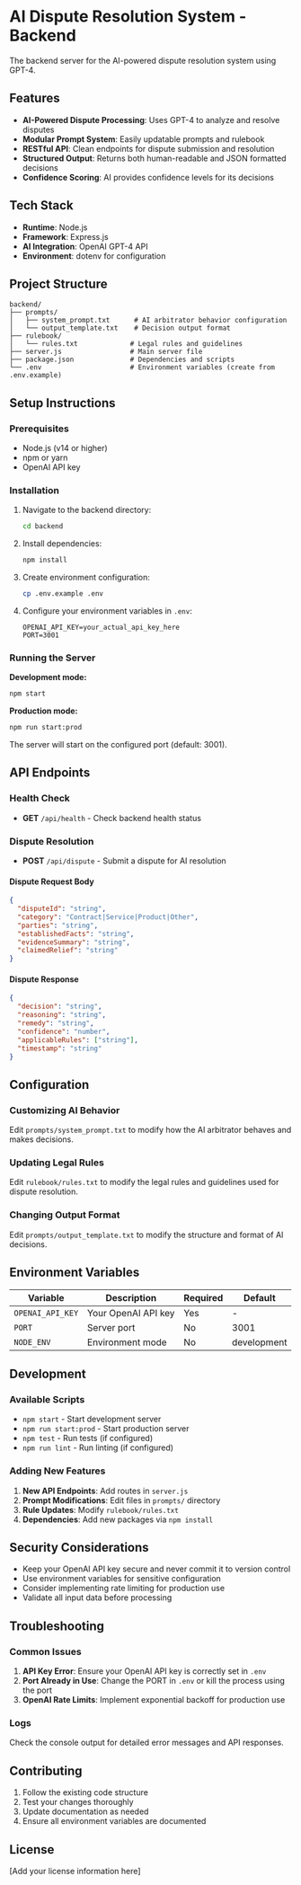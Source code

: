 # AI Dispute Resolution System - Backend

The backend server for the AI-powered dispute resolution system using GPT-4.

## Features

- **AI-Powered Dispute Processing**: Uses GPT-4 to analyze and resolve disputes
- **Modular Prompt System**: Easily updatable prompts and rulebook
- **RESTful API**: Clean endpoints for dispute submission and resolution
- **Structured Output**: Returns both human-readable and JSON formatted decisions
- **Confidence Scoring**: AI provides confidence levels for its decisions

## Tech Stack

- **Runtime**: Node.js
- **Framework**: Express.js
- **AI Integration**: OpenAI GPT-4 API
- **Environment**: dotenv for configuration

## Project Structure

```
backend/
├── prompts/
│   ├── system_prompt.txt      # AI arbitrator behavior configuration
│   └── output_template.txt    # Decision output format
├── rulebook/
│   └── rules.txt             # Legal rules and guidelines
├── server.js                 # Main server file
├── package.json              # Dependencies and scripts
└── .env                      # Environment variables (create from .env.example)
```

## Setup Instructions

### Prerequisites

- Node.js (v14 or higher)
- npm or yarn
- OpenAI API key

### Installation

1. Navigate to the backend directory:

   ```bash
   cd backend
   ```

2. Install dependencies:

   ```bash
   npm install
   ```

3. Create environment configuration:

   ```bash
   cp .env.example .env
   ```

4. Configure your environment variables in `.env`:
   ```env
   OPENAI_API_KEY=your_actual_api_key_here
   PORT=3001
   ```

### Running the Server

**Development mode:**

```bash
npm start
```

**Production mode:**

```bash
npm run start:prod
```

The server will start on the configured port (default: 3001).

## API Endpoints

### Health Check

- **GET** `/api/health` - Check backend health status

### Dispute Resolution

- **POST** `/api/dispute` - Submit a dispute for AI resolution

#### Dispute Request Body

```json
{
  "disputeId": "string",
  "category": "Contract|Service|Product|Other",
  "parties": "string",
  "establishedFacts": "string",
  "evidenceSummary": "string",
  "claimedRelief": "string"
}
```

#### Dispute Response

```json
{
  "decision": "string",
  "reasoning": "string",
  "remedy": "string",
  "confidence": "number",
  "applicableRules": ["string"],
  "timestamp": "string"
}
```

## Configuration

### Customizing AI Behavior

Edit `prompts/system_prompt.txt` to modify how the AI arbitrator behaves and makes decisions.

### Updating Legal Rules

Edit `rulebook/rules.txt` to modify the legal rules and guidelines used for dispute resolution.

### Changing Output Format

Edit `prompts/output_template.txt` to modify the structure and format of AI decisions.

## Environment Variables

| Variable         | Description         | Required | Default     |
| ---------------- | ------------------- | -------- | ----------- |
| `OPENAI_API_KEY` | Your OpenAI API key | Yes      | -           |
| `PORT`           | Server port         | No       | 3001        |
| `NODE_ENV`       | Environment mode    | No       | development |

## Development

### Available Scripts

- `npm start` - Start development server
- `npm run start:prod` - Start production server
- `npm test` - Run tests (if configured)
- `npm run lint` - Run linting (if configured)

### Adding New Features

1. **New API Endpoints**: Add routes in `server.js`
2. **Prompt Modifications**: Edit files in `prompts/` directory
3. **Rule Updates**: Modify `rulebook/rules.txt`
4. **Dependencies**: Add new packages via `npm install`

## Security Considerations

- Keep your OpenAI API key secure and never commit it to version control
- Use environment variables for sensitive configuration
- Consider implementing rate limiting for production use
- Validate all input data before processing

## Troubleshooting

### Common Issues

1. **API Key Error**: Ensure your OpenAI API key is correctly set in `.env`
2. **Port Already in Use**: Change the PORT in `.env` or kill the process using the port
3. **OpenAI Rate Limits**: Implement exponential backoff for production use

### Logs

Check the console output for detailed error messages and API responses.

## Contributing

1. Follow the existing code structure
2. Test your changes thoroughly
3. Update documentation as needed
4. Ensure all environment variables are documented

## License

[Add your license information here]
